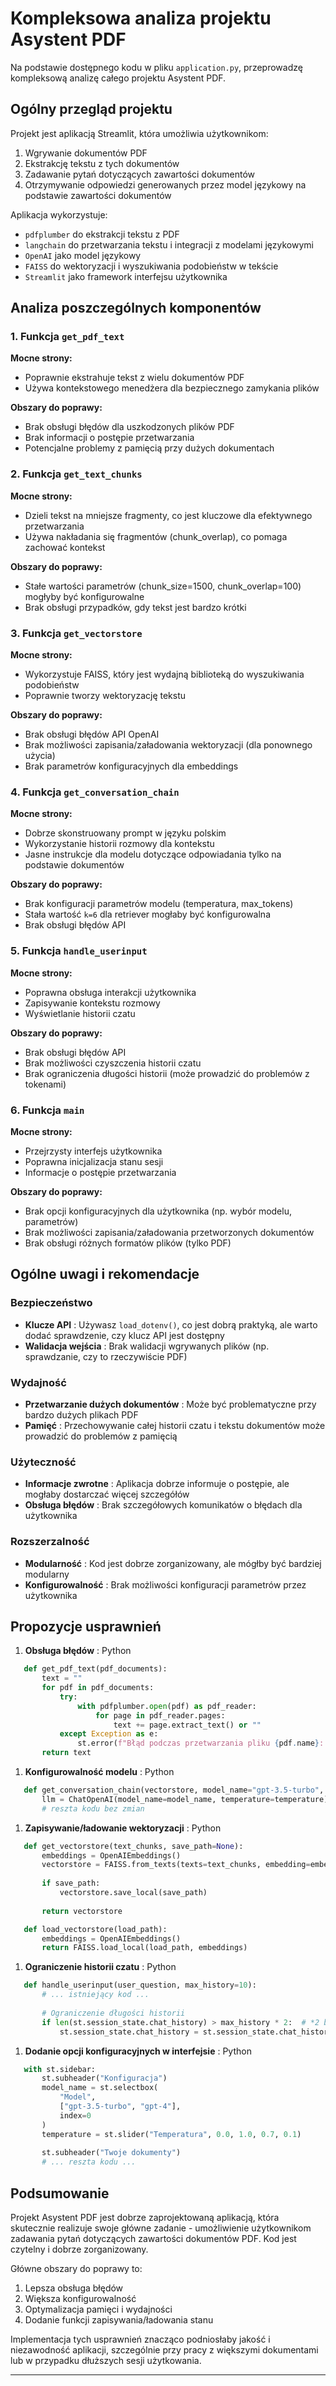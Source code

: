 # Kompleksowa analiza projektu Asystent PDF

Na podstawie dostępnego kodu w pliku `application.py`, przeprowadzę kompleksową analizę całego projektu Asystent PDF.

## Ogólny przegląd projektu

Projekt jest aplikacją Streamlit, która umożliwia użytkownikom:

1. Wgrywanie dokumentów PDF
2. Ekstrakcję tekstu z tych dokumentów
3. Zadawanie pytań dotyczących zawartości dokumentów
4. Otrzymywanie odpowiedzi generowanych przez model językowy na podstawie zawartości dokumentów

Aplikacja wykorzystuje:

* `pdfplumber` do ekstrakcji tekstu z PDF
* `langchain` do przetwarzania tekstu i integracji z modelami językowymi
* `OpenAI` jako model językowy
* `FAISS` do wektoryzacji i wyszukiwania podobieństw w tekście
* `Streamlit` jako framework interfejsu użytkownika

## Analiza poszczególnych komponentów

### 1. Funkcja `get_pdf_text`

**Mocne strony:**

* Poprawnie ekstrahuje tekst z wielu dokumentów PDF
* Używa kontekstowego menedżera dla bezpiecznego zamykania plików

**Obszary do poprawy:**

* Brak obsługi błędów dla uszkodzonych plików PDF
* Brak informacji o postępie przetwarzania
* Potencjalne problemy z pamięcią przy dużych dokumentach

### 2. Funkcja `get_text_chunks`

**Mocne strony:**

* Dzieli tekst na mniejsze fragmenty, co jest kluczowe dla efektywnego przetwarzania
* Używa nakładania się fragmentów (chunk_overlap), co pomaga zachować kontekst

**Obszary do poprawy:**

* Stałe wartości parametrów (chunk_size=1500, chunk_overlap=100) mogłyby być konfigurowalne
* Brak obsługi przypadków, gdy tekst jest bardzo krótki

### 3. Funkcja `get_vectorstore`

**Mocne strony:**

* Wykorzystuje FAISS, który jest wydajną biblioteką do wyszukiwania podobieństw
* Poprawnie tworzy wektoryzację tekstu

**Obszary do poprawy:**

* Brak obsługi błędów API OpenAI
* Brak możliwości zapisania/załadowania wektoryzacji (dla ponownego użycia)
* Brak parametrów konfiguracyjnych dla embeddings

### 4. Funkcja `get_conversation_chain`

**Mocne strony:**

* Dobrze skonstruowany prompt w języku polskim
* Wykorzystanie historii rozmowy dla kontekstu
* Jasne instrukcje dla modelu dotyczące odpowiadania tylko na podstawie dokumentów

**Obszary do poprawy:**

* Brak konfiguracji parametrów modelu (temperatura, max_tokens)
* Stała wartość `k=6` dla retriever mogłaby być konfigurowalna
* Brak obsługi błędów API

### 5. Funkcja `handle_userinput`

**Mocne strony:**

* Poprawna obsługa interakcji użytkownika
* Zapisywanie kontekstu rozmowy
* Wyświetlanie historii czatu

**Obszary do poprawy:**

* Brak obsługi błędów API
* Brak możliwości czyszczenia historii czatu
* Brak ograniczenia długości historii (może prowadzić do problemów z tokenami)

### 6. Funkcja `main`

**Mocne strony:**

* Przejrzysty interfejs użytkownika
* Poprawna inicjalizacja stanu sesji
* Informacje o postępie przetwarzania

**Obszary do poprawy:**

* Brak opcji konfiguracyjnych dla użytkownika (np. wybór modelu, parametrów)
* Brak możliwości zapisania/załadowania przetworzonych dokumentów
* Brak obsługi różnych formatów plików (tylko PDF)

## Ogólne uwagi i rekomendacje

### Bezpieczeństwo

* **Klucze API** : Używasz `load_dotenv()`, co jest dobrą praktyką, ale warto dodać sprawdzenie, czy klucz API jest dostępny
* **Walidacja wejścia** : Brak walidacji wgrywanych plików (np. sprawdzanie, czy to rzeczywiście PDF)

### Wydajność

* **Przetwarzanie dużych dokumentów** : Może być problematyczne przy bardzo dużych plikach PDF
* **Pamięć** : Przechowywanie całej historii czatu i tekstu dokumentów może prowadzić do problemów z pamięcią

### Użyteczność

* **Informacje zwrotne** : Aplikacja dobrze informuje o postępie, ale mogłaby dostarczać więcej szczegółów
* **Obsługa błędów** : Brak szczegółowych komunikatów o błędach dla użytkownika

### Rozszerzalność

* **Modularność** : Kod jest dobrze zorganizowany, ale mógłby być bardziej modularny
* **Konfigurowalność** : Brak możliwości konfiguracji parametrów przez użytkownika

## Propozycje usprawnień

1. **Obsługa błędów** :
   ![]()Python

```python
   def get_pdf_text(pdf_documents):
       text = ""
       for pdf in pdf_documents:
           try:
               with pdfplumber.open(pdf) as pdf_reader:
                   for page in pdf_reader.pages:
                       text += page.extract_text() or ""
           except Exception as e:
               st.error(f"Błąd podczas przetwarzania pliku {pdf.name}: {str(e)}")
       return text
```

1. **Konfigurowalność modelu** :
   ![]()Python

```python
   def get_conversation_chain(vectorstore, model_name="gpt-3.5-turbo", temperature=0.7):
       llm = ChatOpenAI(model_name=model_name, temperature=temperature)
       # reszta kodu bez zmian
```

1. **Zapisywanie/ładowanie wektoryzacji** :
   ![]()Python

```python
   def get_vectorstore(text_chunks, save_path=None):
       embeddings = OpenAIEmbeddings()
       vectorstore = FAISS.from_texts(texts=text_chunks, embedding=embeddings)
     
       if save_path:
           vectorstore.save_local(save_path)
     
       return vectorstore

   def load_vectorstore(load_path):
       embeddings = OpenAIEmbeddings()
       return FAISS.load_local(load_path, embeddings)
```

1. **Ograniczenie historii czatu** :
   ![]()Python

```python
   def handle_userinput(user_question, max_history=10):
       # ... istniejący kod ...
     
       # Ograniczenie długości historii
       if len(st.session_state.chat_history) > max_history * 2:  # *2 bo każda interakcja to 2 wiadomości
           st.session_state.chat_history = st.session_state.chat_history[-max_history*2:]
```

1. **Dodanie opcji konfiguracyjnych w interfejsie** :
   ![]()Python

```python
   with st.sidebar:
       st.subheader("Konfiguracja")
       model_name = st.selectbox(
           "Model", 
           ["gpt-3.5-turbo", "gpt-4"], 
           index=0
       )
       temperature = st.slider("Temperatura", 0.0, 1.0, 0.7, 0.1)
     
       st.subheader("Twoje dokumenty")
       # ... reszta kodu ...
```

## Podsumowanie

Projekt Asystent PDF jest dobrze zaprojektowaną aplikacją, która skutecznie realizuje swoje główne zadanie - umożliwienie użytkownikom zadawania pytań dotyczących zawartości dokumentów PDF. Kod jest czytelny i dobrze zorganizowany.

Główne obszary do poprawy to:

1. Lepsza obsługa błędów
2. Większa konfigurowalność
3. Optymalizacja pamięci i wydajności
4. Dodanie funkcji zapisywania/ładowania stanu

Implementacja tych usprawnień znacząco podniosłaby jakość i niezawodność aplikacji, szczególnie przy pracy z większymi dokumentami lub w przypadku dłuższych sesji użytkowania.

---

